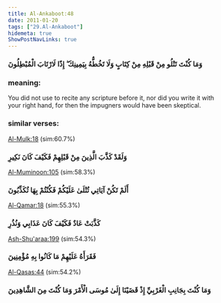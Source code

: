 ```yaml
---
title: Al-Ankaboot:48
date: 2011-01-20
tags: ["29.Al-Ankaboot"]
hidemeta: true 
ShowPostNavLinks: true 
---
```

### وَمَا كُنْتَ تَتْلُو مِنْ قَبْلِهِ مِنْ كِتَابٍ وَلَا تَخُطُّهُ بِيَمِينِكَ ۖ إِذًا لَارْتَابَ الْمُبْطِلُونَ
### meaning: 
You did not use to recite any scripture before it, nor did you write it with your right hand, for then the impugners would have been skeptical.
### similar verses: 

[Al-Mulk:18](/67/18) (sim:60.7%)

### وَلَقَدْ كَذَّبَ الَّذِينَ مِنْ قَبْلِهِمْ فَكَيْفَ كَانَ نَكِيرِ

[Al-Muminoon:105](/23/105) (sim:58.3%)

### أَلَمْ تَكُنْ آيَاتِي تُتْلَىٰ عَلَيْكُمْ فَكُنْتُمْ بِهَا تُكَذِّبُونَ

[Al-Qamar:18](/54/18) (sim:55.3%)

### كَذَّبَتْ عَادٌ فَكَيْفَ كَانَ عَذَابِي وَنُذُرِ

[Ash-Shu'araa:199](/26/199) (sim:54.3%)

### فَقَرَأَهُ عَلَيْهِمْ مَا كَانُوا بِهِ مُؤْمِنِينَ

[Al-Qasas:44](/28/44) (sim:54.2%)

### وَمَا كُنْتَ بِجَانِبِ الْغَرْبِيِّ إِذْ قَضَيْنَا إِلَىٰ مُوسَى الْأَمْرَ وَمَا كُنْتَ مِنَ الشَّاهِدِينَ
